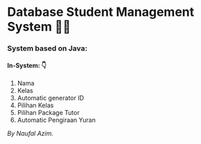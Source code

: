 # Database Student Management System 👩‍🎓

### System based on Java:

#### In-System: 👇
1. Nama
2. Kelas
3. Automatic generator ID
4. Pilihan Kelas
5. Pilihan Package Tutor
6. Automatic Pengiraan Yuran

*By Naufal Azim.*
